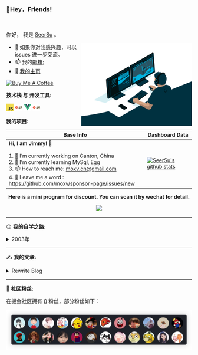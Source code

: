 ### 👋Hey，Friends!
<br />

你好， 我是 [SeerSu](https://seersu.me) 。

  <img align="right" alt="GIF" src="https://github.com/likaia/likaia/blob/main/code.gif" width="300" height="40%" />

- 💬 如果你对我感兴趣，可以 issues 进一步交流。
- 📫 我的[邮箱](mailto:moxv.cn@gmail.com);
- 📝 [我的主页](https://seersu.me)
<p dir="auto"><a href="https://buymeacoffee.com/seersu" rel="nofollow"><img src="https://camo.githubusercontent.com/45ce6667a35b63fd6a1ba6978d030a7f52ff5b1b262c5c8aa3ece29afc469ac8/68747470733a2f2f63646e2e6275796d6561636f666665652e636f6d2f627574746f6e732f76322f64656661756c742d7265642e706e67" alt="Buy Me A Coffee" width="100" data-canonical-src="https://cdn.buymeacoffee.com/buttons/v2/default-red.png" style="max-width: 40%;"></a></p>


**技术栈 与 开发工具:**

<code><img height="20" src="https://raw.githubusercontent.com/github/explore/80688e429a7d4ef2fca1e82350fe8e3517d3494d/topics/javascript/javascript.png"></code>
<code><img height="20" src="https://raw.githubusercontent.com/github/explore/80688e429a7d4ef2fca1e82350fe8e3517d3494d/topics/git/git.png"></code>
<code><img height="20" src="https://raw.githubusercontent.com/github/explore/80688e429a7d4ef2fca1e82350fe8e3517d3494d/topics/vue/vue.png"></code>
<code><img height="20" src="https://raw.githubusercontent.com/github/explore/80688e429a7d4ef2fca1e82350fe8e3517d3494d/topics/git/git.png"></code>

**我的项目:**

|Base Info|Dashboard Data|
|----------------------------------------------------------------------|----------------------------------------------------------------------|
| __Hi, I am Jimmy! 👋__<br/><br/>1. 🔭 I’m currently working on Canton, China<br/>2. 🌱 I’m currently learning MySql, Egg<br/>3. 📫 How to reach me: moxv.cn@gmail.com<br/>4. 💬 Leave me a word : https://github.com/moxv/sponsor-page/issues/new | [![SeerSu's github stats](https://github-readme-stats.vercel.app/api?username=moxv&show_icons=true&theme=dracula)](https://github.com/anuraghazra/github-readme-stats) |


<div align=center><b>Here is a mini program for discount. You can scan it by wechat for detail.</b></div>

<p align="center">
  <img src="https://images.unsplash.com/photo-1519389950473-47ba0277781c?ixlib=rb-4.0.3&ixid=MnwxMjA3fDB8MHxwaG90by1wYWdlfHx8fGVufDB8fHx8&auto=format&fit=crop&w=2070&q=80" />
</p>

</p>

----------

😉 **我的自学之路:**
<details style="cursor: pointer;">
  <summary>2003年</summary>
<div style="width: 98%; margin: 0 auto">
<ul>
<li>接触网络</li>
<li>接触网站、BBS</li>
<li>开始自学建站</li>
</ul>
</div>
</details>

----------

✍️ **我的文章:**
<details style="cursor: pointer;">
  <summary>Rewrite Blog</summary>
  <div style="width: 98%; margin: 0 auto">
      <ul>
        <li><a href="https://seersu.me/posts/lifestyle/rewrite-blog/">Rewrite Blog</a></li>
</ul>
  </div>
</details>



----------

🥰 **社区粉丝:**
 
在掘金社区拥有 [0](https://juejin.cn/) 粉丝，部分粉丝如下：

[![](https://github.com/likaia/likaia/blob/main/followers.jpg)](https://juejin.cn/)
